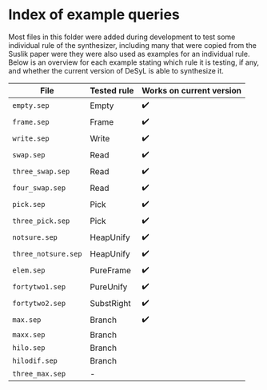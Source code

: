 # Index of example queries

Most files in this folder were added during development to test some individual
rule of the synthesizer, including many that were copied from the Suslik paper
were they were also used as examples for an individual rule. Below is an
overview for each example stating which rule it is testing, if any, and whether
the current version of DeSyL is able to synthesize it.

| File                | Tested rule | Works on current version |
| ------------------- | ----------- | ------------------------ |
| `empty.sep`         | Empty       | :heavy_check_mark:       |
| `frame.sep`         | Frame       | :heavy_check_mark:       |
| `write.sep`         | Write       | :heavy_check_mark:       |
| `swap.sep`          | Read        | :heavy_check_mark:       |
| `three_swap.sep`    | Read        | :heavy_check_mark:       |
| `four_swap.sep`     | Read        | :heavy_check_mark:       |
| `pick.sep`          | Pick        | :heavy_check_mark:       |
| `three_pick.sep`    | Pick        | :heavy_check_mark:       |
| `notsure.sep`       | HeapUnify   | :heavy_check_mark:       |
| `three_notsure.sep` | HeapUnify   | :heavy_check_mark:       |
| `elem.sep`          | PureFrame   | :heavy_check_mark:       |
| `fortytwo1.sep`     | PureUnify   | :heavy_check_mark:       |
| `fortytwo2.sep`     | SubstRight  | :heavy_check_mark:       |
| `max.sep`           | Branch      | :heavy_check_mark:       |
| `maxx.sep`          | Branch      |                          |
| `hilo.sep`          | Branch      |                          |
| `hilodif.sep`       | Branch      |                          |
| `three_max.sep`     | -           |                          |
